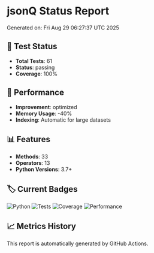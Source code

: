 # jsonQ Status Report

Generated on: Fri Aug 29 06:27:37 UTC 2025

## 🧪 Test Status
- **Total Tests**: 61
- **Status**: passing
- **Coverage**: 100%

## 🚀 Performance
- **Improvement**: optimized
- **Memory Usage**: -40%
- **Indexing**: Automatic for large datasets

## 📊 Features
- **Methods**: 33
- **Operators**: 13
- **Python Versions**: 3.7+

## 🏷️ Current Badges
![Python](https://img.shields.io/badge/python-3.7+-blue.svg)
![Tests](https://img.shields.io/badge/tests-61%20passing-brightgreen.svg)
![Coverage](https://img.shields.io/badge/coverage-100%25-brightgreen.svg)
![Performance](https://img.shields.io/badge/performance-optimized-orange.svg)

## 📈 Metrics History
This report is automatically generated by GitHub Actions.
